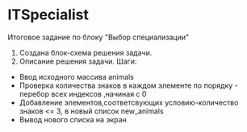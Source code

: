 # ITSpecialist
Итоговое задание по блоку "Выбор специализации"
1. Создана блок-схема решения задачи.
2. Описание решения задачи.
Шаги:
* Ввод исходного массива animals
* Проверка количества знаков в каждом элементе по порядку - перебор всех индексов ,начиная с 0
* Добавление элементов,соответсвующих условию-количество знаков  <= 3, в новый список  new_animals
* Вывод нового списка на экран